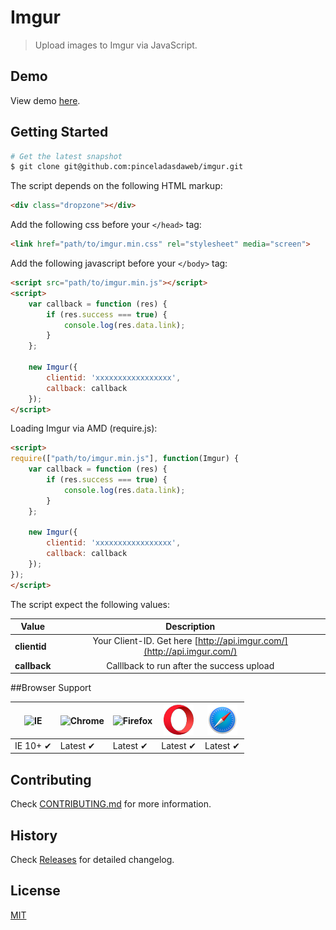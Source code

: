 # Imgur
> Upload images to Imgur via JavaScript.

## Demo
View demo [here](http://www.pinceladasdaweb.com.br/blog/uploads/imgur/).

## Getting Started

```bash
# Get the latest snapshot
$ git clone git@github.com:pinceladasdaweb/imgur.git
```

The script depends on the following HTML markup:

```html
<div class="dropzone"></div>
```

Add the following css before your ```</head>``` tag:

```html
<link href="path/to/imgur.min.css" rel="stylesheet" media="screen">
```

Add the following javascript before your ```</body>``` tag:

```html
<script src="path/to/imgur.min.js"></script>
<script>
    var callback = function (res) {
        if (res.success === true) {
            console.log(res.data.link);
        }
    };

    new Imgur({
        clientid: 'xxxxxxxxxxxxxxxxx',
        callback: callback
    });
</script>
```

Loading Imgur via AMD (require.js):

```html
<script>
require(["path/to/imgur.min.js"], function(Imgur) {
    var callback = function (res) {
        if (res.success === true) {
            console.log(res.data.link);
        }
    };

    new Imgur({
        clientid: 'xxxxxxxxxxxxxxxxx',
        callback: callback
    });
});
</script>
```

The script expect the following values:

| Value                              | Description                                                 |
| ---------------------------------- |:-----------------------------------------------------------:|
| **clientid**                       | Your Client-ID. Get here [http://api.imgur.com/](http://api.imgur.com/)|
| **callback**                       | Calllback to run after the success upload                   |

##Browser Support

![IE](https://raw.githubusercontent.com/alrra/browser-logos/master/internet-explorer/internet-explorer_48x48.png) | ![Chrome](https://raw.githubusercontent.com/alrra/browser-logos/master/chrome/chrome_48x48.png) | ![Firefox](https://raw.githubusercontent.com/alrra/browser-logos/master/firefox/firefox_48x48.png) | ![Opera](https://raw.githubusercontent.com/alrra/browser-logos/master/opera/opera_48x48.png) | ![Safari](https://raw.githubusercontent.com/alrra/browser-logos/master/safari/safari_48x48.png)
--- | --- | --- | --- | --- |
IE 10+ ✔ | Latest ✔ | Latest ✔ | Latest ✔ | Latest ✔ |

## Contributing

Check [CONTRIBUTING.md](CONTRIBUTING.md) for more information.

## History

Check [Releases](https://github.com/pinceladasdaweb/imgur/releases) for detailed changelog.

## License

[MIT](LICENSE)
